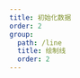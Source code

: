 ```yaml
---
title: 初始化数据
order: 2
group:
  path: /line
  title: 绘制线
  order: 2
---
```


<code src="./initData.tsx" compact="true" defaultShowCode="true"></code>
